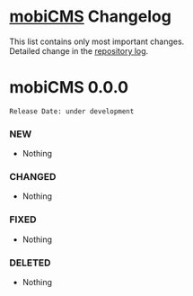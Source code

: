 # [mobiCMS](http://mobicms.net) Changelog
This list contains only most important changes.  
Detailed change in the [repository log](https://github.com/mobiCMS/mobicms-classic/commits).

# mobiCMS 0.0.0  
`Release Date: under development`

### NEW
  * Nothing
  
### CHANGED
  * Nothing

### FIXED
  * Nothing
  
### DELETED
  * Nothing

